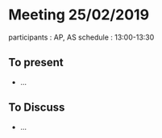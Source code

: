 # Meeting 25/02/2019

participants : AP, AS
schedule : 13:00-13:30

## To present

- …

## To Discuss

- …
